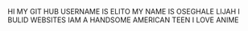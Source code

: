 HI MY GIT HUB USERNAME IS ELITO MY NAME IS OSEGHALE LIJAH
I BULID WEBSITES IAM A HANDSOME AMERICAN TEEN I LOVE ANIME
<!---
eliito/eliito is a ✨ special ✨ repository because its `README.md` (this file) appears on your GitHub profile.
You can click the Preview link to take a look at your changes.
--->
